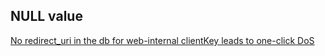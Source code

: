 
## NULL value
[No redirect_uri in the db for web-internal clientKey leads to one-click DoS ](https://hackerone.com/reports/702987)

